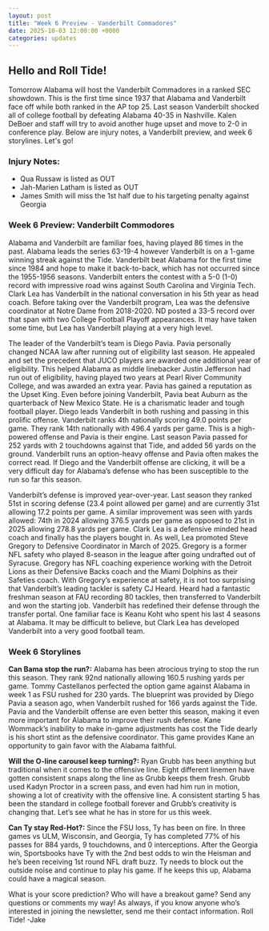 ```yaml
---
layout: post
title: "Week 6 Preview - Vanderbilt Commadores"
date: 2025-10-03 12:00:00 +0000
categories: updates
---
```


## Hello and Roll Tide!

Tomorrow Alabama will host the Vanderbilt Commadores in a ranked SEC showdown. This is the first time since 1937 that Alabama and Vanderbilt face off while both ranked in the AP top 25. Last season Vanderbilt shocked all of college football by defeating Alabama 40-35 in Nashville. Kalen DeBoer and staff will try to avoid another huge upset and move to 2-0 in conference play. Below are injury notes, a Vanderbilt preview, and week 6 storylines. Let's go!


### Injury Notes:
-   Qua Russaw is listed as OUT
-   Jah-Marien Latham is listed as OUT
-   James Smith will miss the 1st half due to his targeting penalty against Georgia


### Week 6 Preview: Vanderbilt Commodores 
Alabama and Vanderbilt are familiar foes, having played 86 times in the past. Alabama leads the series 63-19-4 however Vanderbilt is on a 1-game winning streak against the Tide. Vanderbilt beat Alabama for the first time since 1984 and hope to make it back-to-back, which has not occurred since the 1955-1956 seasons. Vanderbilt enters the contest with a 5-0 (1-0) record with impressive road wins against South Carolina and Virginia Tech. Clark Lea has Vanderbilt in the national conversation in his 5th year as head coach. Before taking over the Vanderbilt program, Lea was the defensive coordinator at Notre Dame from 2018-2020. ND posted a 33-5 record over that span with two College Football Playoff appearances. It may have taken some time, but Lea has Vanderbilt playing at a very high level. 

The leader of the Vanderbilt’s team is Diego Pavia. Pavia personally changed NCAA law after running out of eligibility last season. He appealed and set the precedent that JUCO players are awarded one additional year of eligibility. This helped Alabama as middle linebacker Justin Jefferson had run out of eligibility, having played two years at Pearl River Community College, and was awarded an extra year. Pavia has gained a reputation as the Upset King. Even before joining Vanderbilt, Pavia beat Auburn as the quarterback of New Mexico State. He is a charismatic leader and tough football player. Diego leads Vanderbilt in both rushing and passing in this prolific offense. Vanderbilt ranks 4th nationally scoring 49.0 points per game. They rank 14th nationally with 496.4 yards per game. This is a high-powered offense and Pavia is their engine. Last season Pavia passed for 252 yards with 2 touchdowns against that Tide, and added 56 yards on the ground. Vanderbilt runs an option-heavy offense and Pavia often makes the correct read. If Diego and the Vanderbilt offense are clicking, it will be a very difficult day for Alabama’s defense who has been susceptible to the run so far this season.

Vanderbilt’s defense is improved year-over-year. Last season they ranked 51st in scoring defense (23.4 point allowed per game) and are currently 31st allowing 17.2 points per game. A similar improvement was seen with yards allowed: 74th in 2024 allowing 376.5 yards per game as opposed to 21st in 2025 allowing 278.8 yards per game. Clark Lea is a defensive minded head coach and finally has the players bought in. As well, Lea promoted Steve Gregory to Defensive Coordinator in March of 2025. Gregory is a former NFL safety who played 8-season in the league after going undrafted out of Syracuse. Gregory has NFL coaching experience working with the Detroit Lions as their Defensive Backs coach and the Miami Dolphins as their Safeties coach. With Gregory’s experience at safety, it is not too surprising that Vanderbilt’s leading tackler is safety CJ Heard. Heard had a fantastic freshman season at FAU recording 80 tackles, then transferred to Vanderbilt and won the starting job. Vanderbilt has redefined their defense through the transfer portal. One familiar face is Keanu Koht who spent his last 4 seasons at Alabama. It may be difficult to believe, but Clark Lea has developed Vanderbilt into a very good football team.


### Week 6 Storylines
**Can Bama stop the run?:** Alabama has been atrocious trying to stop the run this season. They rank 92nd nationally allowing 160.5 rushing yards per game. Tommy Castellanos perfected the option game against Alabama in week 1 as FSU rushed for 230 yards. The blueprint was provided by Diego Pavia a season ago, when Vanderbilt rushed for 166 yards against the Tide. Pavia and the Vanderbilt offense are even better this season, making it even more important for Alabama to improve their rush defense. Kane Wommack’s inability to make in-game adjustments has cost the Tide dearly is his short stint as the defensive coordinator. This game provides Kane an opportunity to gain favor with the Alabama faithful.

**Will the O-line carousel keep turning?:** Ryan Grubb has been anything but traditional when it comes to the offensive line. Eight different linemen have gotten consistent snaps along the line as Grubb keeps them fresh. Grubb used Kadyn Proctor in a screen pass, and even had him run in motion, showing a lot of creativity with the offensive line. A consistent starting 5 has been the standard in college football forever and Grubb’s creativity is changing that. Let’s see what he has in store for us this week.

**Can Ty stay Red-Hot?:** Since the FSU loss, Ty has been on fire. In three games vs ULM, Wisconsin, and Georgia, Ty has completed 77% of his passes for 884 yards, 9 touchdowns, and 0 interceptions. After the Georgia win, Sportsbooks have Ty with the 2nd best odds to win the Heisman and he’s been receiving 1st round NFL draft buzz. Ty needs to block out the outside noise and continue to play his game. If he keeps this up, Alabama could have a magical season. 

What is your score prediction? Who will have a breakout game? Send any questions or comments my way! As always, if you know anyone who’s interested in joining the newsletter, send me their contact information. 
Roll Tide!
-Jake

